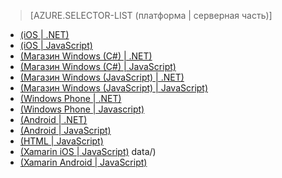 ﻿> [AZURE.SELECTOR-LIST (платформа | серверная часть)]
- [(iOS | .NET)](/ru-ru/documentation/articles/mobile-services-dotnet-backend-ios-authorize-users-in-scripts/)
- [(iOS | JavaScript)](/ru-ru/documentation/articles/mobile-services-ios-authorize-users-in-scripts/)
- [(Магазин Windows (C#) | .NET)](/ru-ru/documentation/articles/mobile-services-dotnet-backend-windows-store-dotnet-authorize-users-in-scripts/)
- [(Магазин Windows (C#) | JavaScript)](/ru-ru/documentation/articles/mobile-services-windows-store-dotnet-authorize-users-in-scripts/)
- [(Магазин Windows (JavaScript) | .NET)](/ru-ru/documentation/articles/mobile-services-dotnet-backend-windows-store-javascript-authorize-users-in-scripts/)
- [(Магазин Windows (JavaScript) | JavaScript)](/ru-ru/documentation/articles/mobile-services-windows-store-javascript-authorize-users-in-scripts/)
- [(Windows Phone | .NET)](/ru-ru/documentation/articles/mobile-services-dotnet-backend-windows-phone-authorize-users-in-scripts/)
- [(Windows Phone | Javascript)](/ru-ru/documentation/articles/mobile-services-windows-phone-authorize-users-in-scripts/)
- [(Android | .NET)](/ru-ru/documentation/articles/mobile-services-dotnet-backend-android-authorize-users-in-scripts/)
- [(Android | JavaScript)](/ru-ru/documentation/articles/mobile-services-android-authorize-users-in-scripts/)
- [(HTML | JavaScript)](/ru-ru/documentation/articles/mobile-services-html-authorize-users-in-scripts/)
- [(Xamarin iOS | JavaScript)](/ru-ru/documentation/articles/partner-xamarin-mobile-services-ios-authorize-users-in-scripts/)
data/)
- [(Xamarin Android | JavaScript)](/ru-ru/documentation/articles/partner-xamarin-mobile-services-android-authorize-users-in-scripts/)
<!--HONumber=42-->
